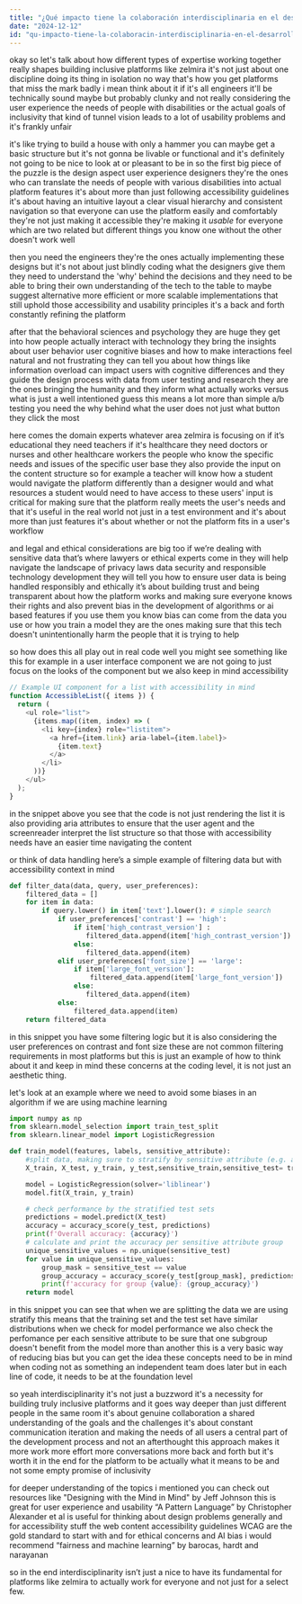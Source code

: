 ```yaml
---
title: "¿Qué impacto tiene la colaboración interdisciplinaria en el desarrollo de plataformas inclusivas como Zelmira?"
date: "2024-12-12"
id: "qu-impacto-tiene-la-colaboracin-interdisciplinaria-en-el-desarrollo-de-plataformas-inclusivas-como-zelmira"
---
```


okay so let's talk about how different types of expertise working together really shapes building inclusive platforms like zelmira it's not just about one discipline doing its thing in isolation no way that's how you get platforms that miss the mark badly i mean think about it if it's all engineers it'll be technically sound maybe but probably clunky and not really considering the user experience the needs of people with disabilities or the actual goals of inclusivity that kind of tunnel vision leads to a lot of usability problems and it's frankly unfair

it's like trying to build a house with only a hammer you can maybe get a basic structure but it's not gonna be livable or functional and it's definitely not going to be nice to look at or pleasant to be in so the first big piece of the puzzle is the design aspect user experience designers they're the ones who can translate the needs of people with various disabilities into actual platform features it's about more than just following accessibility guidelines it's about having an intuitive layout a clear visual hierarchy and consistent navigation so that everyone can use the platform easily and comfortably they're not just making it accessible they're making it *usable* for everyone which are two related but different things you know one without the other doesn't work well

then you need the engineers they're the ones actually implementing these designs but it's not about just blindly coding what the designers give them they need to understand the 'why' behind the decisions and they need to be able to bring their own understanding of the tech to the table to maybe suggest alternative more efficient or more scalable implementations that still uphold those accessibility and usability principles it's a back and forth constantly refining the platform

after that the behavioral sciences and psychology they are huge they get into how people actually interact with technology they bring the insights about user behavior user cognitive biases and how to make interactions feel natural and not frustrating they can tell you about how things like information overload can impact users with cognitive differences and they guide the design process with data from user testing and research they are the ones bringing the humanity and they inform what actually works versus what is just a well intentioned guess this means a lot more than simple a/b testing you need the why behind what the user does not just what button they click the most

here comes the domain experts whatever area zelmira is focusing on if it’s educational they need teachers if it's healthcare they need doctors or nurses and other healthcare workers the people who know the specific needs and issues of the specific user base they also provide the input on the content structure so for example a teacher will know how a student would navigate the platform differently than a designer would and what resources a student would need to have access to these users' input is critical for making sure that the platform really meets the user's needs and that it's useful in the real world not just in a test environment and it's about more than just features it's about whether or not the platform fits in a user's workflow

and legal and ethical considerations are big too if we’re dealing with sensitive data that’s where lawyers or ethical experts come in they will help navigate the landscape of privacy laws data security and responsible technology development they will tell you how to ensure user data is being handled responsibly and ethically it’s about building trust and being transparent about how the platform works and making sure everyone knows their rights and also prevent bias in the development of algorithms or ai based features if you use them you know bias can come from the data you use or how you train a model they are the ones making sure that this tech doesn't unintentionally harm the people that it is trying to help

so how does this all play out in real code well you might see something like this for example in a user interface component we are not going to just focus on the looks of the component but we also keep in mind accessibility
```javascript
// Example UI component for a list with accessibility in mind
function AccessibleList({ items }) {
  return (
    <ul role="list">
      {items.map((item, index) => (
        <li key={index} role="listitem">
          <a href={item.link} aria-label={item.label}>
            {item.text}
          </a>
        </li>
      ))}
    </ul>
  );
}
```
in the snippet above you see that the code is not just rendering the list it is also providing aria attributes to ensure that the user agent and the screenreader interpret the list structure so that those with accessibility needs have an easier time navigating the content

or think of data handling here’s a simple example of filtering data but with accessibility context in mind
```python
def filter_data(data, query, user_preferences):
    filtered_data = []
    for item in data:
        if query.lower() in item['text'].lower(): # simple search
            if user_preferences['contrast'] == 'high':
                if item['high_contrast_version'] :
                   filtered_data.append(item['high_contrast_version'])
                else:
                   filtered_data.append(item)
            elif user_preferences['font_size'] == 'large':
                if item['large_font_version']:
                    filtered_data.append(item['large_font_version'])
                else:
                   filtered_data.append(item)
            else:
                filtered_data.append(item)
    return filtered_data
```
in this snippet you have some filtering logic but it is also considering the user preferences on contrast and font size these are not common filtering requirements in most platforms but this is just an example of how to think about it and keep in mind these concerns at the coding level, it is not just an aesthetic thing.

let's look at an example where we need to avoid some biases in an algorithm if we are using machine learning
```python
import numpy as np
from sklearn.model_selection import train_test_split
from sklearn.linear_model import LogisticRegression

def train_model(features, labels, sensitive_attribute):
    #split data, making sure to stratify by sensitive attribute (e.g. age)
    X_train, X_test, y_train, y_test,sensitive_train,sensitive_test= train_test_split(features, labels,sensitive_attribute,test_size=0.2, stratify=sensitive_attribute)

    model = LogisticRegression(solver='liblinear')
    model.fit(X_train, y_train)

    # check performance by the stratified test sets
    predictions = model.predict(X_test)
    accuracy = accuracy_score(y_test, predictions)
    print(f'Overall accuracy: {accuracy}')
    # calculate and print the accuracy per sensitive attribute group
    unique_sensitive_values = np.unique(sensitive_test)
    for value in unique_sensitive_values:
        group_mask = sensitive_test == value
        group_accuracy = accuracy_score(y_test[group_mask], predictions[group_mask])
        print(f'accuracy for group {value}: {group_accuracy}')
    return model
```
in this snippet you can see that when we are splitting the data we are using stratify this means that the training set and the test set have similar distributions when we check for model performance we also check the perfomance per each sensitive attribute to be sure that one subgroup doesn't benefit from the model more than another this is a very basic way of reducing bias but you can get the idea these concepts need to be in mind when coding not as something an independent team does later but in each line of code, it needs to be at the foundation level

so yeah interdisciplinarity it's not just a buzzword it's a necessity for building truly inclusive platforms and it goes way deeper than just different people in the same room it's about genuine collaboration a shared understanding of the goals and the challenges it's about constant communication iteration and making the needs of all users a central part of the development process and not an afterthought this approach makes it more work more effort more conversations more back and forth but it's worth it in the end for the platform to be actually what it means to be and not some empty promise of inclusivity

for deeper understanding of the topics i mentioned you can check out resources like "Designing with the Mind in Mind" by Jeff Johnson this is great for user experience and usability “A Pattern Language” by Christopher Alexander et al is useful for thinking about design problems generally and for accessibility stuff the web content accessibility guidelines WCAG are the gold standard to start with and for ethical concerns and AI bias i would recommend “fairness and machine learning” by barocas, hardt and narayanan

so in the end interdisciplinarity isn’t just a nice to have its fundamental for platforms like zelmira to actually work for everyone and not just for a select few.
